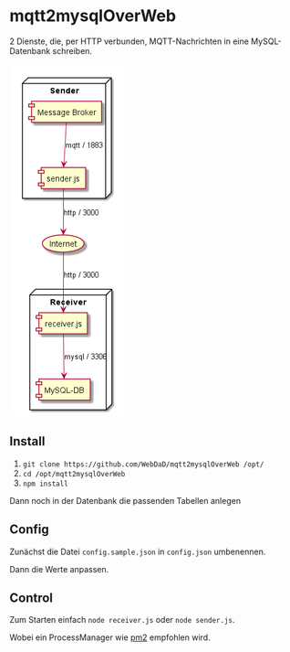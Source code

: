 # mqtt2mysqlOverWeb

2 Dienste, die, per HTTP verbunden, MQTT-Nachrichten in eine MySQL-Datenbank schreiben.

![Komponenten](/components.png)

## Install

1. `git clone https://github.com/WebDaD/mqtt2mysqlOverWeb /opt/`
2. `cd /opt/mqtt2mysqlOverWeb`
3. `npm install`

Dann noch in der Datenbank die passenden Tabellen anlegen

## Config

Zunächst die Datei `config.sample.json` in `config.json` umbenennen.

Dann die Werte anpassen.

## Control

Zum Starten einfach `node receiver.js` oder `node sender.js`.

Wobei ein ProcessManager wie [pm2](http://pm2.keymetrics.io/) empfohlen wird.
